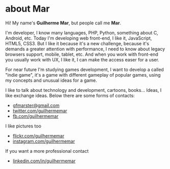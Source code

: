 about Mar
=========

Hi! My name's __Guilherme Mar__, but people call me __Mar__.

I'm developer, I know many languages, PHP, Python, something about C, Android, etc. Today I'm developing web front-end, I like it, JavaScript, HTML5, CSS3. But I like it because it's a new challenge, because it's demands a greater attention with performance, I need to know about legacy browsers support, mobile, tablet, etc. And when you work with front-end you usually work with UX, I like it, I can make the access easer for a user.

For near future I'm studying games development, I want to develop a called "indie game", it's a game with different gameplay of popular games, using my concepts and unusual ideas for a game.

I like to talk about technology and development, cartoons, books... Ideas, I like exchange ideas. Below there are some forms of contacts:

* [gfmarster@gmail.com](mailto:gfmarster@gmail.com)
* [twitter.com/guilhermemar](http://twitter.com/guilhermemar)
* [fb.com/guilhermemar](http://fb.com/guilhermemar)

I like pictures too

* [flickr.com/guilhermemar](http://flickr.com/guilhermemar)
* [instagram.com/guilhermemar](http://instagram.com/guilhermemar) 

If you want a more professional contact

* [linkedin.com/in/guilhermemar](http://linkedin.com/in/guilhermemar)
